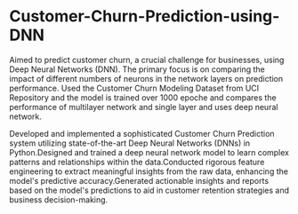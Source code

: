 # Customer-Churn-Prediction-using-DNN

Aimed to predict customer churn, a crucial challenge for businesses, using Deep Neural Networks (DNN). 
The primary focus is on comparing the impact of different numbers of neurons in the network layers on prediction performance.
Used the Customer Churn Modeling Dataset from UCI Repository and the model is trained over 1000 epoche and compares the performance of multilayer network and single layer and uses deep neural network.

Developed and implemented a sophisticated Customer Churn Prediction system utilizing state-of-the-art Deep Neural Networks (DNNs) in Python.Designed and trained a deep neural network model to learn complex patterns and relationships within the data.Conducted rigorous feature engineering to extract meaningful insights from the raw data, enhancing the model's predictive accuracy.Generated actionable insights and reports based on the model's predictions to aid in customer retention strategies and business decision-making.

